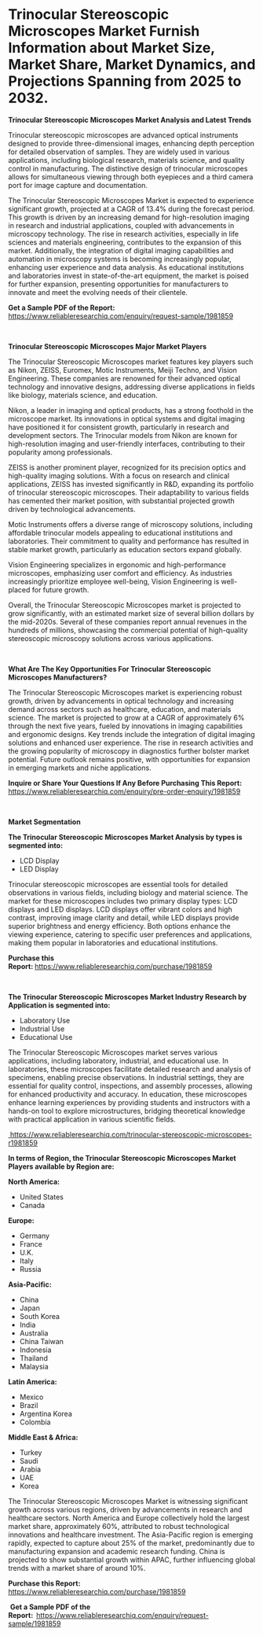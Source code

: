 <p><h1>Trinocular Stereoscopic Microscopes Market Furnish Information about Market Size, Market Share, Market Dynamics, and Projections Spanning from 2025 to 2032.</h1></p><p><strong>Trinocular Stereoscopic Microscopes Market Analysis and Latest Trends</strong></p>
<p><p>Trinocular stereoscopic microscopes are advanced optical instruments designed to provide three-dimensional images, enhancing depth perception for detailed observation of samples. They are widely used in various applications, including biological research, materials science, and quality control in manufacturing. The distinctive design of trinocular microscopes allows for simultaneous viewing through both eyepieces and a third camera port for image capture and documentation.</p><p>The Trinocular Stereoscopic Microscopes Market is expected to experience significant growth, projected at a CAGR of 13.4% during the forecast period. This growth is driven by an increasing demand for high-resolution imaging in research and industrial applications, coupled with advancements in microscopy technology. The rise in research activities, especially in life sciences and materials engineering, contributes to the expansion of this market. Additionally, the integration of digital imaging capabilities and automation in microscopy systems is becoming increasingly popular, enhancing user experience and data analysis. As educational institutions and laboratories invest in state-of-the-art equipment, the market is poised for further expansion, presenting opportunities for manufacturers to innovate and meet the evolving needs of their clientele.</p></p>
<p><strong>Get a Sample PDF of the Report:&nbsp;</strong> <a href="https://www.reliableresearchiq.com/enquiry/request-sample/1981859?utm_campaign=904&utm_medium=2&utm_source=Github&utm_content=ia&utm_term=12042025&utm_id=trinocular-stereoscopic-microscopes">https://www.reliableresearchiq.com/enquiry/request-sample/1981859</a></p>
<p>&nbsp;</p>
<p><strong>Trinocular Stereoscopic Microscopes Major Market Players</strong></p>
<p><p>The Trinocular Stereoscopic Microscopes market features key players such as Nikon, ZEISS, Euromex, Motic Instruments, Meiji Techno, and Vision Engineering. These companies are renowned for their advanced optical technology and innovative designs, addressing diverse applications in fields like biology, materials science, and education.</p><p>Nikon, a leader in imaging and optical products, has a strong foothold in the microscope market. Its innovations in optical systems and digital imaging have positioned it for consistent growth, particularly in research and development sectors. The Trinocular models from Nikon are known for high-resolution imaging and user-friendly interfaces, contributing to their popularity among professionals.</p><p>ZEISS is another prominent player, recognized for its precision optics and high-quality imaging solutions. With a focus on research and clinical applications, ZEISS has invested significantly in R&D, expanding its portfolio of trinocular stereoscopic microscopes. Their adaptability to various fields has cemented their market position, with substantial projected growth driven by technological advancements.</p><p>Motic Instruments offers a diverse range of microscopy solutions, including affordable trinocular models appealing to educational institutions and laboratories. Their commitment to quality and performance has resulted in stable market growth, particularly as education sectors expand globally.</p><p>Vision Engineering specializes in ergonomic and high-performance microscopes, emphasizing user comfort and efficiency. As industries increasingly prioritize employee well-being, Vision Engineering is well-placed for future growth.</p><p>Overall, the Trinocular Stereoscopic Microscopes market is projected to grow significantly, with an estimated market size of several billion dollars by the mid-2020s. Several of these companies report annual revenues in the hundreds of millions, showcasing the commercial potential of high-quality stereoscopic microscopy solutions across various applications.</p></p>
<p>&nbsp;</p>
<p><strong>What Are The Key Opportunities For Trinocular Stereoscopic Microscopes Manufacturers?</strong></p>
<p><p>The Trinocular Stereoscopic Microscopes market is experiencing robust growth, driven by advancements in optical technology and increasing demand across sectors such as healthcare, education, and materials science. The market is projected to grow at a CAGR of approximately 6% through the next five years, fueled by innovations in imaging capabilities and ergonomic designs. Key trends include the integration of digital imaging solutions and enhanced user experience. The rise in research activities and the growing popularity of microscopy in diagnostics further bolster market potential. Future outlook remains positive, with opportunities for expansion in emerging markets and niche applications.</p></p>
<p><strong>Inquire or Share Your Questions If Any Before Purchasing This Report:</strong> <a href="https://www.reliableresearchiq.com/enquiry/pre-order-enquiry/1981859?utm_campaign=904&utm_medium=2&utm_source=Github&utm_content=ia&utm_term=12042025&utm_id=trinocular-stereoscopic-microscopes">https://www.reliableresearchiq.com/enquiry/pre-order-enquiry/1981859</a></p>
<p>&nbsp;</p>
<p><strong>Market Segmentation</strong></p>
<p><strong>The Trinocular Stereoscopic Microscopes Market Analysis by types is segmented into:</strong></p>
<p><ul><li>LCD Display</li><li>LED Display</li></ul></p>
<p><p>Trinocular stereoscopic microscopes are essential tools for detailed observations in various fields, including biology and material science. The market for these microscopes includes two primary display types: LCD displays and LED displays. LCD displays offer vibrant colors and high contrast, improving image clarity and detail, while LED displays provide superior brightness and energy efficiency. Both options enhance the viewing experience, catering to specific user preferences and applications, making them popular in laboratories and educational institutions.</p></p>
<p><strong>Purchase this Report:&nbsp;</strong><a href="https://www.reliableresearchiq.com/purchase/1981859?utm_campaign=904&utm_medium=2&utm_source=Github&utm_content=ia&utm_term=12042025&utm_id=trinocular-stereoscopic-microscopes">https://www.reliableresearchiq.com/purchase/1981859</a></p>
<p>&nbsp;</p>
<p><strong>The Trinocular Stereoscopic Microscopes Market Industry Research by Application is segmented into:</strong></p>
<p><ul><li>Laboratory Use</li><li>Industrial Use</li><li>Educational Use</li></ul></p>
<p><p>The Trinocular Stereoscopic Microscopes market serves various applications, including laboratory, industrial, and educational use. In laboratories, these microscopes facilitate detailed research and analysis of specimens, enabling precise observations. In industrial settings, they are essential for quality control, inspections, and assembly processes, allowing for enhanced productivity and accuracy. In education, these microscopes enhance learning experiences by providing students and instructors with a hands-on tool to explore microstructures, bridging theoretical knowledge with practical application in various scientific fields.</p></p>
<p><a href="https://www.reliableresearchiq.com/trinocular-stereoscopic-microscopes-r1981859?utm_campaign=904&utm_medium=2&utm_source=Github&utm_content=ia&utm_term=12042025&utm_id=trinocular-stereoscopic-microscopes">&nbsp;https://www.reliableresearchiq.com/trinocular-stereoscopic-microscopes-r1981859</a></p>
<p><strong>In terms of Region, the Trinocular Stereoscopic Microscopes Market Players available by Region are:</strong></p>
<p>
    <p> <strong> North America: </strong>
        <ul>
            <li>United States</li>
            <li>Canada</li>
        </ul>
        </p> 
    <p> <strong> Europe: </strong>
        <ul>
            <li>Germany</li>
            <li>France</li>
            <li>U.K.</li>
            <li>Italy</li>
            <li>Russia</li>
        </ul>
        </p> 
    <p> <strong> Asia-Pacific: </strong>
        <ul>
            <li>China</li>
            <li>Japan</li>
            <li>South Korea</li>
            <li>India</li>
            <li>Australia</li>
            <li>China Taiwan</li>
            <li>Indonesia</li>
            <li>Thailand</li>
            <li>Malaysia</li>
        </ul>
        </p> 
    <p> <strong> Latin America: </strong>
        <ul>
            <li>Mexico</li>
            <li>Brazil</li>
            <li>Argentina Korea</li>
            <li>Colombia</li>
        </ul>
        </p> 
    <p> <strong> Middle East & Africa: </strong>
        <ul>
            <li>Turkey</li>
            <li>Saudi</li>
            <li>Arabia</li>
            <li>UAE</li>
            <li>Korea</li>
        </ul>
    </p>
    </p>
<p><p>The Trinocular Stereoscopic Microscopes Market is witnessing significant growth across various regions, driven by advancements in research and healthcare sectors. North America and Europe collectively hold the largest market share, approximately 60%, attributed to robust technological innovations and healthcare investment. The Asia-Pacific region is emerging rapidly, expected to capture about 25% of the market, predominantly due to manufacturing expansion and academic research funding. China is projected to show substantial growth within APAC, further influencing global trends with a market share of around 10%.</p></p>
<p><strong>Purchase this Report: </strong><a href="https://www.reliableresearchiq.com/purchase/1981859?utm_campaign=904&utm_medium=2&utm_source=Github&utm_content=ia&utm_term=12042025&utm_id=trinocular-stereoscopic-microscopes">https://www.reliableresearchiq.com/purchase/1981859</a></p>
<p>&nbsp;<strong>Get a Sample PDF of the Report:&nbsp;&nbsp;</strong><a href="https://www.reliableresearchiq.com/enquiry/request-sample/1981859?utm_campaign=904&utm_medium=2&utm_source=Github&utm_content=ia&utm_term=12042025&utm_id=trinocular-stereoscopic-microscopes">https://www.reliableresearchiq.com/enquiry/request-sample/1981859</a></p>
<p><strong></strong></p>
<p><p></p><p></p><p></p></p>